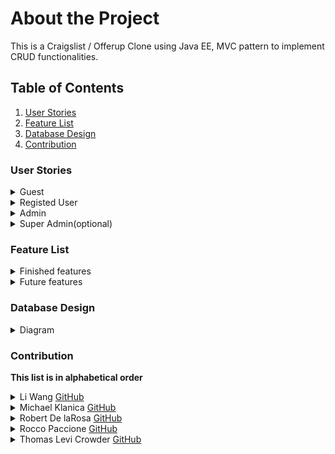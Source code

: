 # About the Project
This is a Craigslist / Offerup Clone using Java EE, MVC pattern to implement CRUD functionalities.


## Table of Contents
1. [User Stories](https://github.com/Adlister-2020/Adlister-2020/tree/li-wang#user-stories)
2. [Feature List](https://github.com/Adlister-2020/Adlister-2020/tree/li-wang#feature-list)
3. [Database Design](https://github.com/Adlister-2020/Adlister-2020/tree/li-wang#database-design)
4. [Contribution](https://github.com/Adlister-2020/Adlister-2020/tree/li-wang#contribution)

### User Stories
<details>
  <summary>Guest</summary>

  1. [x] As a **guest**, when I ***visit the url*** I expect to ***view all ads***.  
  
  2. [x] As a **guest**, when I ***click an ad*** I expect to ***view the ad***. 
  
  3. [x] As a **guest**, when I ***go to the landing page*** I expect to ***search the ads by keywords***.    
  
  4. [x] As a **guest**, when I ***go to the landing page*** I expect to ***sort the ads by category***.  
  
  5. [x] As a **guest**, when I ***click the register button*** I expect to ***be able to register***. 
  
  6. [ ] As a **guest**, when I ***click the about page*** I expect to ***see About Us page***. 
</details>

<details>
  <summary>Registed User</summary>

  1. [x] As a **user**, when I ***login in*** I expect to ***view my profile page which displays all my ads***.  
  
  2. [x] As a **user**, when I ***login in*** I expect to ***perform all guest features***. 
  
  3. [x] As a **user**, when I ***login in*** I expect to ***CRUD all my own ads***.    
  
  4. [x] As a **user**, when I ***view an ad*** I expect to ***see its creator's contact information***.  
  
  5. [x] As a **user**, when I ***visit other user's profile*** I expect to ***be able to see it***. 
  
  6. [x] As a **user**, when I ***visit my profile page*** I expect to ***be able to edit it***. 
  
  7. [x] As a **user**, when I ***login*** I expect to ***be able to change my password***. 
  
  8. [x] As a **user**, when I ***click log out*** I expect to ***log out***. 
  
  9. [ ] As a **user**, when I ***click delete account*** I expect to ***delete my account***. 
</details>

<details>
  <summary>Admin</summary>

  1. [ ] As an **admin**, when I ***login in*** I expect to ***view admin dashboard page***.  
  
  2. [ ] As an **admin**, when I ***visit admin dashboard*** I expect to ***view the ads table and see all the info including total ads***. 
  
  3. [ ] As an **admin**, when I ***view ads table*** I expect to ***be able to perform CRUD functionality on ads***. 
  
  4. [ ] As an **admin**, when I ***visit admin dashboard*** I expect to ***view the users table and see all the info including total users***.    
  
  5. [ ] As an **admin**, when I ***view users table*** I expect to ***be able to perform CRUD functionality on users***. 
  
  6. [ ] As an **admin**, when I ***visit admin dashboard*** I expect to ***view the categories table***.  
  
  7. [ ] As an **admin**, when I ***view categories table*** I expect to ***be able to perform CRUD functionality on categories***. 
</details>

<details>
  <summary>Super Admin(optional)</summary>

  1. [ ] As a **super admin**, when I *login in* I expect to *view super admin dashboard page*.  
  
  2. [ ] As a **super admin**, when I *visit super admin dashboard* I expect to *be able to have all admin features*. 
  
  3. [ ] As a **super admin**, when I *visit super admin dashboard* I expect to *be able to CRUD admins*. 
</details>

### Feature List

<details>
  <summary>Finished features</summary>

  1. [x] Register user and login auth  
  
  2. [x] Login user can create ads
  
  3. [x] Page shows all ads
  
  4. [x] Page show individual ad  
    
  5. [x] User profile page lock down (only available for the logged in user)
   
  6. [x] Allow user to log out
  
  7. [x] Allows user to search through the ads in your database by title or description
  
  8. [x] Show the user's Ads on their profile page
  
  9. [x] Ensure usernames are unique
  
  10. [x] Dynamic navbar for logged in users and guests
  
  11. [x] Allow users to update and delete Ads
  
  12. [x] Allow users to update their profile information
  
  13. [x] Error Messages
  
  14. [x] Sticky Forms
  
  15. [x] Validate data before saving to database
  
  16. [x] Allow an Ad to have many categories
  
  17. [ ] Allow an Ad to have an image
  
  18. [ ] Intended Redirects
  
  19. [ ] Mobile responsiveness
  
  20. [ ] Allow users to delete account
</details>

<details>
  <summary>Future features</summary>

  1. [ ] Implement a Mail API 
  
  2. [ ] Implement a Map/Geolocation API
  
  3. [ ] Password recovery
  
  4. [ ] Custom error/404 page 
  
  5. [ ] Subcategories 
  
  6. [ ] Super admin 
  
  7. [ ] Deployment 
</details>

### Database Design
<details>
  <summary>Diagram</summary>
    
</details>

### Contribution
**This list is in alphabetical order**
<details>
  <summary>Li Wang  <a href="https://github.com/liliwang1" target="_blank">GitHub</a></summary>
  
  1. User can choose categories when creating and ad.  
  2. Display categories of each ad.
  3. User can search ads by each category.
  4. Add README.md.
</details>

<details>
  <summary>Michael Klanica <a href="https://github.com/michaelklanica" target="_blank">GitHub</a></summary>

  1.  
  2. 
  3. 
  4. 
</details>

<details>
  <summary>Robert De laRosa <a href="https://github.com/rdelarosa3" target="_blank">GitHub</a></summary>

  1.  
  2. 
  3. 
  4. 
</details>
  
<details>
  <summary>Rocco Paccione <a href="https://github.com/roccopaccione" target="_blank">GitHub</a></summary>

  1.  
  2. 
  3. 
  4. 
</details>
 
<details>
  <summary>Thomas Levi Crowder <a href="https://github.com/ThomasCrowder703" target="_blank">GitHub</a></summary>

  1.  
  2. 
  3. 
  4. 
</details>
